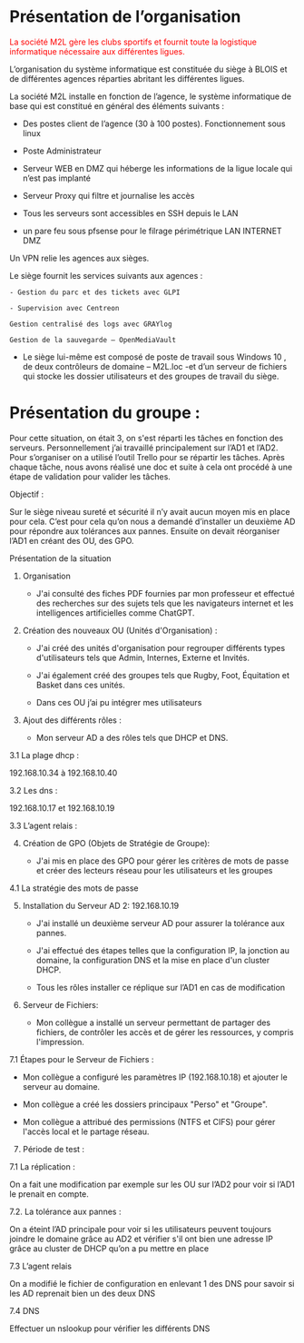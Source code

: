 # Présentation de l’organisation 

 


<span style="color:red"> La société M2L gère les clubs sportifs et fournit toute la logistique informatique nécessaire aux différentes ligues. 

L’organisation du système informatique est constituée du siège à BLOIS et de différentes agences réparties abritant les différentes ligues. 

La société M2L installe en fonction de l’agence, le système informatique de base qui est constitué en général des éléments suivants : 

	
- Des postes client de l’agence (30 à 100 postes). Fonctionnement sous linux 

- Poste Administrateur 

- Serveur WEB en DMZ qui héberge les informations de la ligue locale qui n’est pas implanté 

- Serveur Proxy qui filtre et journalise les accès 

- Tous les serveurs sont accessibles en SSH depuis le LAN 

- un pare feu sous pfsense pour le filrage périmétrique LAN INTERNET DMZ 


Un VPN relie les agences aux sièges. 

	 
Le siège fournit les services suivants aux agences :

	- Gestion du parc et des tickets avec GLPI 

	- Supervision avec Centreon 

	Gestion centralisé des logs avec GRAYlog 

	Gestion de la sauvegarde – OpenMediaVault  

 
 

- Le siège lui-même est composé de poste de travail sous Windows 10 , de deux contrôleurs de domaine – M2L.loc -et d’un serveur de fichiers qui stocke les dossier utilisateurs et des groupes de travail du siège. </span>

 
# Présentation du groupe :  

Pour cette situation, on était 3, on s'est réparti les tâches en fonction des serveurs. Personnellement j’ai travaillé principalement sur l’AD1 et l’AD2. Pour s’organiser on a utilisé l’outil Trello pour se répartir les tâches. Après chaque tâche, nous avons réalisé une doc et suite à cela ont procédé à une étape de validation pour valider les tâches. 

 

Objectif : 

 

Sur le siège niveau sureté et sécurité il n’y avait aucun moyen mis en place pour cela. C’est pour cela qu’on nous a demandé d’installer un deuxième AD pour répondre aux tolérances aux pannes. Ensuite on devait réorganiser l’AD1 en créant des OU, des GPO. 

 

 

Présentation de la situation 

 

1. Organisation 

   - J'ai consulté des fiches PDF fournies par mon professeur et effectué des recherches sur des sujets tels que les navigateurs internet et les intelligences artificielles comme ChatGPT. 

 

2. Création des nouveaux OU (Unités d'Organisation) : 

   - J'ai créé des unités d'organisation pour regrouper différents types d'utilisateurs tels que Admin, Internes, Externe et Invités. 

   - J'ai également créé des groupes tels que Rugby, Foot, Équitation et Basket dans ces unités. 

   - Dans ces OU j’ai pu intégrer mes utilisateurs  

 

3. Ajout des différents rôles : 

   - Mon serveur AD a des rôles tels que DHCP et DNS. 

 

3.1 La plage dhcp :  

 

192.168.10.34 à 192.168.10.40 

 

3.2 Les dns :  

 

192.168.10.17 et 192.168.10.19 

 

3.3 L’agent relais :  

 

 

 

4. Création de GPO (Objets de Stratégie de Groupe): 

   - J'ai mis en place des GPO pour gérer les critères de mots de passe et créer des lecteurs réseau pour les utilisateurs et les groupes 

 

4.1 La stratégie des mots de passe  

 

 

5. Installation du Serveur AD 2: 192.168.10.19 

   - J'ai installé un deuxième serveur AD pour assurer la tolérance aux pannes. 

   - J'ai effectué des étapes telles que la configuration IP, la jonction au domaine, la configuration DNS et la mise en place d'un cluster DHCP. 

    - Tous les rôles installer ce réplique sur l’AD1 en cas de modification  

 

6. Serveur de Fichiers: 

   - Mon collègue a installé un serveur permettant de partager des fichiers, de contrôler les accès et de gérer les ressources, y compris l'impression. 

 

7.1 Étapes pour le Serveur de Fichiers : 

   - Mon collègue a configuré les paramètres IP (192.168.10.18) et ajouter le serveur au domaine. 

   - Mon collègue a créé les dossiers principaux "Perso" et "Groupe". 

   - Mon collègue a attribué des permissions (NTFS et CIFS) pour gérer l'accès local et le partage réseau. 

 

7. Période de test :  

 

7.1 La réplication :  

 

On a fait une modification par exemple sur les OU sur l’AD2 pour voir si l’AD1 le prenait en compte. 

 

7.2. La tolérance aux pannes :  

 

On a éteint l’AD principale pour voir si les utilisateurs peuvent toujours joindre le domaine grâce au AD2 et vérifier s'il ont bien une adresse IP grâce au cluster de DHCP qu’on a pu mettre en place  

 

7.3 L’agent relais  

 

On a modifié le fichier de configuration en enlevant 1 des DNS pour savoir si les AD reprenait bien un des deux DNS 

 

 

7.4 DNS  

 

Effectuer un nslookup  pour vérifier les différents DNS 
